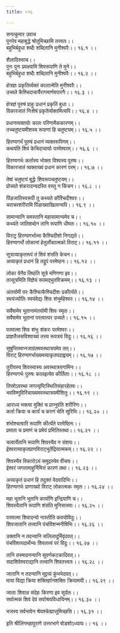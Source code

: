 ```yaml
---
title: ०१६

---
```

सनत्कुमार उवाच  
पुनरेव महाबुद्धे श्रोतुमिच्छामि तत्त्वतः।।  
बहुभिर्बहुधा शब्दैः शब्दितानि मुनीश्वरैः।। १६.१ ।।  
  
शैलादिरुवाच।।  
पुनः पुनः प्रवक्ष्यामि शिवरूपाणि ते मुने।।  
बहुभिर्बहुधा शब्दैः शब्दितानि मुनीश्वरैः।। १६.२ ।।  
  
क्षेत्रज्ञः प्रकृतिर्व्यक्तं कालात्मेति मुनीश्वरैः।।  
उच्यते कैश्चिदाचार्यैरागमार्णवपारगैः।। १६.३ ।।  
  
क्षेत्रज्ञं पुरुषं प्राहुः प्रधानं प्रकृतिं बुधाः।।  
विकारजातं निःशेषं प्रकृतेर्व्यक्तमित्यपि।। १६.४ ।।  
  
प्रधानव्यक्तयोः कालः परिणामैककारणम्।।  
तच्चतुष्टयमीशस्य रूपाणां हि चतुष्टयम्।। १६.५ ।।  
  
हिरण्यगर्भं पुरुषं प्रधानं व्यक्तरूपिणम्।।  
कथयंति शिवं केचिदाचार्याः परमेश्वरम्।। १६.६ ।।  
  
हिरण्यगर्भः कर्तास्य भोक्ता विश्वस्य पूरुषः।।  
विकारजातं व्यक्ताख्यं प्रधानं कारणं परम्।। १६.७ ।।  
  
तेषां चतुष्टयं बुद्धेः शिवरूपचतुष्टयम्।।  
प्रोच्यते शंकरादन्यदस्ति वस्तु न किंचन।। १६.८ ।।  
  
पिंडजातिस्वरूपी तु कथ्यते कौश्चिदीश्वरः।।  
चराचरशंरीरामि पिंडाख्याखिलान्यपि।। १६.९ ।।  
  
सामान्यानि समस्तानि महासामान्यमेव च।।  
कथ्यंते जातिशब्देन तानि रूपाणि धीमतः।। १६.१० ।।  
  
विराट्र हिरण्यगर्भात्मा कैश्चिदीशो निगद्यते।।  
हिरण्यगर्भो लोकानां हेतुर्लोकात्मको विराट्।। १६.११ ।।  
  
सूत्राव्याकृतरूपं तं शिवं शंसंति केचन।।  
अव्याकृतं प्रधानं हि तद्रूपं परमेष्ठनः।। १६.१२ ।।  
  
लोका येनैव तिष्ठंति सूत्रे मणिगणा इव।।  
तत्सूत्रमिति विज्ञेयं रूपमद्भुतविक्रमम्।। १६.१३ ।।  
  
अंतर्यामी परः कैश्चित्कैश्चिदीशः प्रकीर्त्यते।।  
स्वयंज्योतिः स्वयंवेद्यः शिवः शंभुर्महेश्वरः।। १६.१४ ।।  
  
सर्वेषामेव भूतानामंतर्यामी शिवः स्मृतः।।  
सर्वेषामेव भूतानां परत्वात्पर उच्यते।। १६.१५ ।।  
  
परमात्मा शिवः शंभुः शंकरः परमेश्वरः।।  
प्राज्ञतैजसविश्वाख्यं तस्य रूपत्रयं विदुः।। १६.१६ ।।  
  
सुषुप्तिस्वप्नजाग्रंतमवस्थात्रयमेव तत्।।  
विराट् हिरण्यगर्भाख्यमव्याकृतपदाह्वयम्।। १६.१७ ।।  
  
तुरीयस्य शिवस्यास्य अवस्थात्रयगामिनः।।  
हिरण्यगर्भः पुरुषः कालइत्येव कीर्तिताः।। १६.१८ ।।  
  
तिस्रोऽवस्था जगत्सृष्टिस्थितिसंहारहेतवः।।  
भवविष्णुविरिंचाख्यमवस्थात्रयमीशितुः।। १६.१९ ।।  
  
आराध्य भक्त्या मुक्तिं च प्राप्नुवंति शरीरिणः।।  
कर्ता क्रिया च कार्यं च करणं चेति सूरिभिः।। १६.२० ।।  
  
शंभोश्चत्वारि रूपाणि कीर्त्यंते परमेष्ठिनः।।  
प्रमाता च प्रमाणं च प्रमेयं प्रमितिस्तथा।। १६.२१ ।।  
  
चत्वार्येतानि रूपाणि शिवस्यैव न संशयः।।  
ईश्वराव्याकृतप्राणविराट्भूतेंद्रियात्मकम्।। १६.२२ ।।  
  
शिवस्यैव विकारोऽयं समुद्रस्येव वीचयः।।  
ईश्वरं जगतामाहुर्निमित्तं कारणं तथा।। १६.२३ ।।  
  
अव्याकृतं प्रधानं हि तदुक्तं वेदवादिभिः।।  
हिरण्यगर्भः प्राणाख्यो विराट् लोकात्मकः स्मृतः।। १६.२४ ।।  
  
महा भूतानि भूतानि कार्याणि इन्द्रियाणि च।।  
शिवस्यैतानि रूपाणि शंसंति मुनिसत्तमाः।। १६.२५ ।।  
  
परमात्मा शिवादन्यो नास्तीति कवयोविदुः।।  
शिवजातानि तत्त्वानि पंचविंशन्मनीषिभिः।। १६.२६ ।।  
  
उक्तानि न तदन्यानि सलिलादूर्मिवृंदवत्।।  
पंचविंशत्पदार्थेभ्यः शिवतत्त्वं परं विदुः।। १६.२७ ।।  
  
तानि तस्मादनन्यानि सुवर्णकटकादिवत्।।  
सदाशिवेश्वराद्यानि तत्त्वानि शिवतत्त्वतः।। १६.२८ ।।  
  
जातानि न तदन्यानि मृद्द्रव्यं कुंभभेदवत्।।  
माया विद्या क्रिया शक्तिर्ज्ञानशक्तिः क्रियामयी।। १६.२९ ।।  
  
जाताः शिवान्न संदेहः किरणा इव सूर्यतः।।  
सर्वात्मकं शिवं देवं सर्वाश्रयविधायिनम्।। १६.३० ।।  
  
भजस्व सर्वभावेन श्रेयश्चेत्प्राप्तुमिच्छसि।। १६.३१ ।।  
  
इति श्रीलिंगमहापुराणे उत्तरभागे षोडशोऽध्यायः।। १६ ।।
